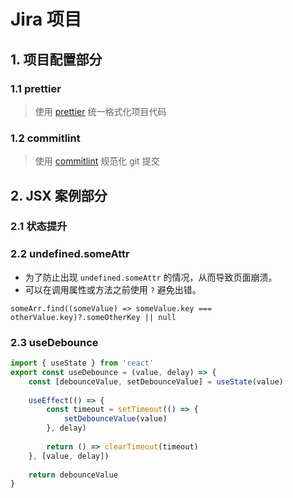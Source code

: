 # Jira 项目

## 1. 项目配置部分

### 1.1 prettier

> 使用 [prettier](https://prettier.io/) 统一格式化项目代码



### 1.2 commitlint

> 使用 [commitlint](https://github.com/conventional-changelog/commitlint) 规范化 git 提交



## 2. JSX 案例部分

### 2.1 状态提升

### 2.2 undefined.someAttr

* 为了防止出现 `undefined.someAttr` 的情况，从而导致页面崩溃。
* 可以在调用属性或方法之前使用 `?` 避免出错。

`someArr.find((someValue) => someValue.key === otherValue.key)?.someOtherKey || null`



### 2.3 useDebounce

```jsx
import { useState } from 'react'
export const useDebounce = (value, delay) => {
    const [debounceValue, setDebounceValue] = useState(value)
    
    useEffect(() => {
        const timeout = setTimeout(() => {
            setDebounceValue(value)
        }, delay)
        
        return () => clearTimeout(timeout)
    }, [value, delay])
    
    return debounceValue
}
```

